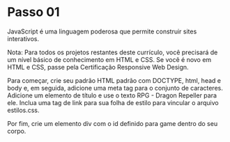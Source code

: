 # Passo 01

JavaScript é uma linguagem poderosa que permite construir sites interativos.

Nota: Para todos os projetos restantes deste currículo, você precisará de um nível básico de conhecimento em HTML e CSS. Se você é novo em HTML e CSS, passe pela Certificação Responsive Web Design.

Para começar, crie seu padrão HTML padrão com DOCTYPE, html, head e body e, em seguida, adicione uma meta tag para o conjunto de caracteres. Adicione um elemento de título e use o texto RPG - Dragon Repeller para ele. Inclua uma tag de link para sua folha de estilo para vincular o arquivo estilos.css.

Por fim, crie um elemento div com o id definido para game dentro do seu corpo.